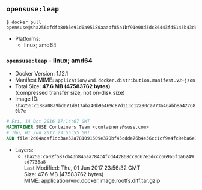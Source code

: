 ## `opensuse:leap`

```console
$ docker pull opensuse@sha256:fdfb80b5e91d0a95180aaabf85a1bf91e08d3dc86443fd5143b43d624ae5b431
```

-	Platforms:
	-	linux; amd64

### `opensuse:leap` - linux; amd64

-	Docker Version: 1.12.1
-	Manifest MIME: `application/vnd.docker.distribution.manifest.v2+json`
-	Total Size: **47.6 MB (47583762 bytes)**  
	(compressed transfer size, not on-disk size)
-	Image ID: `sha256:c188a08a9bd071d917ab240b9a469c87d113c12290ca773a46abb8a427680b7e`

```dockerfile
# Fri, 14 Oct 2016 17:14:07 GMT
MAINTAINER SUSE Containers Team <containers@suse.com>
# Thu, 01 Jun 2017 23:55:55 GMT
ADD file:2d04acaf1dc3ae52a781091509e370bf45cdde76b4e36cc1cf9a4fc9eba6e169 in / 
```

-	Layers:
	-	`sha256:ca02f587cb43b845aa784c4fcd442868cc9d67e3dccc669a5f1a6249cd7738a8`  
		Last Modified: Thu, 01 Jun 2017 23:56:32 GMT  
		Size: 47.6 MB (47583762 bytes)  
		MIME: application/vnd.docker.image.rootfs.diff.tar.gzip

